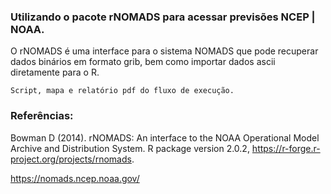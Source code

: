 ### Utilizando o pacote rNOMADS para acessar previsões NCEP | NOAA. 

O rNOMADS é uma interface para o sistema NOMADS que pode recuperar dados binários em formato grib, bem como importar dados ascii diretamente para o R. 

```
Script, mapa e relatório pdf do fluxo de execução.

```

### Referências:

Bowman D (2014). rNOMADS: An interface to the NOAA Operational Model Archive and Distribution System. R package version 2.0.2, https://r-forge.r-project.org/projects/rnomads.

<https://nomads.ncep.noaa.gov/>
